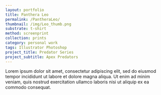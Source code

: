 ```yaml
---
layout: portfolio
title: Panthera Leo
permalink: /PantheraLeo/
thumbnail: /img/Leo_thumb.png
substrate: t-shirt
method: screenprint
collection: prints
category: personal work
tags: Illustrator Photoshop
project_title: Predator Series
project_subtitle: Apex Predators
---
```


Lorem ipsum dolor sit amet, consectetur adipiscing elit, sed do eiusmod tempor incididunt ut labore et dolore magna aliqua. Ut enim ad minim veniam, quis nostrud exercitation ullamco laboris nisi ut aliquip ex ea commodo consequat.
